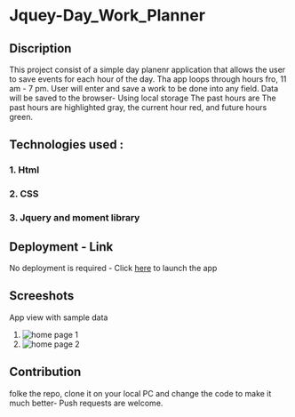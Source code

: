 # Jquey-Day_Work_Planner

## Discription
This project consist of a simple  day planenr application that allows the user to save events for each hour of the day. Tha app loops through hours fro, 11 am - 7 pm. User will enter and save a work to be done into any field. Data will be saved to the browser- Using local storage
The past hours are The past hours are highlighted gray, the current hour red, and future hours green.

## Technologies used : 
### 1. Html
### 2. CSS
### 3. Jquery and moment library

## Deployment - Link
No deployment is required - Click [here](https://christiankapita.github.io/Jquery-Day_Work_Planner/.) to launch the app

## Screeshots
 App view with sample data
 1. ![home page 1](https://user-images.githubusercontent.com/73804862/102029525-bf521a00-3d7c-11eb-9c0b-c6fedeecea34.PNG)
2. ![home page 2](https://user-images.githubusercontent.com/73804862/102029533-c37e3780-3d7c-11eb-97cf-56d369a68db4.PNG)
 

## Contribution
folke the repo, clone it on your local PC and change the code to make it much better- Push requests are welcome.
   